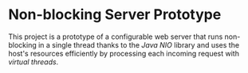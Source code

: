 # Non-blocking Server Prototype

This project is a prototype of a configurable web server that runs non-blocking in a single thread thanks to the _Java NIO_ library and uses the host's resources efficiently by processing each incoming request with _virtual threads_.